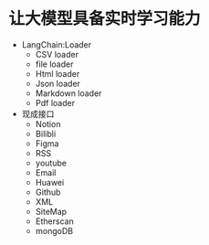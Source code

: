 # 让大模型具备实时学习能力
- LangChain:Loader
    - CSV loader
    - file loader
    - Html loader
    - Json loader
    - Markdown loader
    - Pdf loader
- 现成接口
    - Notion
    - Bilibli
    - Figma
    - RSS
    - youtube
    - Email
    - Huawei
    - Github
    - XML
    - SiteMap
    - Etherscan
    - mongoDB